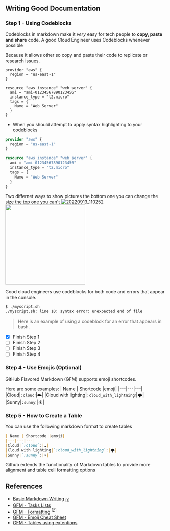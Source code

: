 ## Writing Good Documentation

### Step 1 - Using Codeblocks

Codeblocks in markdown make it *very* easy for tech people to **copy, paste and share** code. A good Cloud Engineer uses Codeblocks whenever possible

Because it allows other so copy and paste their code to replicate or research issues.

```
provider "aws" {
  region = "us-east-1"
}

resource "aws_instance" "web_server" {
  ami = "ami-01234567890123456"
  instance_type = "t2.micro"
  tags = {
    Name = "Web Server"
  }
}
```

- When you should attempt to apply syntax highlighting to your codeblocks



```Terraform
provider "aws" {
  region = "us-east-1"
}

resource "aws_instance" "web_server" {
  ami = "ami-01234567890123456"
  instance_type = "t2.micro"
  tags = {
    Name = "Web Server"
  }
}
```

Two differnet ways to show pictures the bottom one you can change the size the top one you can't
![20220913_110252](https://github.com/three-kings-code/github-docs-examples/assets/64013976/e4ca2b9d-94c4-402d-8cf6-807a6cde79ea)
<img width="250px" src="https://github.com/three-kings-code/github-docs-examples/assets/64013976/e4ca2b9d-94c4-402d-8cf6-807a6cde79ea" />


Good cloud engineers use codeblocks for both code and errors that appear in the console.

```bash
$ ./myscript.sh
./myscript.sh: line 10: syntax error: unexpected end of file
```
> Here is an example of using a codeblock for an error that appears in bash.


- [x] Finish Step 1
- [ ] Finish Step 2
- [ ] Finish Step 3
- [ ] Finish Step 4

### Step 4 - Use Emojis (Optional)

GitHub Flavored Markdown (GFM) supports emoji shortcodes.

Here are some examples:
 | Name | Shortcode |emoji|
 |---|---|---|
 |Cloud|`:cloud`:|☁️|
 |Cloud with lighting|`:cloud_with_lightning`:|:cloud_with_lightning:|
 |Sunny|`:sunny`:|☀️|

 ### Step 5 - How to Create a Table

You can use the following markdown format to create tables 

 ```md
 | Name | Shortcode |emoji|
 |---|---|---|
 |Cloud|`:cloud`:|☁️|
 |Cloud with lighting|`:cloud_with_lightning`:|🌩️|
 |Sunny|`:sunny`:|☀️|
```
Github extends the functionality of Markdown tables to provide more alignment and table cell formatting options


## References
- [Basic Markdown Writing](https://docs.github.com/en/get-started/writing-on-github/getting-started-with-writing-and-formatting-on-github/basic-writing-and-formatting-syntax) <sub>[1]<sub>
- [GFM - Tasks Lists](https://docs.github.com/en/get-started/writing-on-github/getting-started-with-writing-and-formatting-on-github/basic-writing-and-formatting-syntax#task-lists)
- [GFM - Formatting](https://docs.github.com/en/gfm) <sup>[2]<sup>
- [GFM - Emoji Cheat Sheet](https://github.com/ikatyang/emoji-cheat-sheet)
- [GFM - Tables using extentions](https://docs.github.com/gfm/#tables-extention-)
